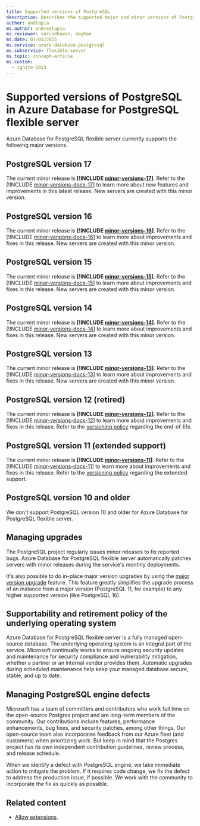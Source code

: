 ```yaml
---
title: Supported versions of PostgreSQL
description: Describes the supported major and minor versions of PostgreSQL in Azure Database for PostgreSQL flexible server.
author: andtapia
ms.author: andreatapia
ms.reviewer: varundhawan, maghan
ms.date: 07/01/2025
ms.service: azure-database-postgresql
ms.subservice: flexible-server
ms.topic: concept-article
ms.custom:
  - ignite-2023
---
```


# Supported versions of PostgreSQL in Azure Database for PostgreSQL flexible server

Azure Database for PostgreSQL flexible server currently supports the following major versions.

## PostgreSQL version 17

The current minor release is **[!INCLUDE [minor-versions-17](includes/minor-version-17.md)]**. Refer to the [!INCLUDE [minor-versions-docs-17](includes/minor-version-docs-17.md)] to learn more about new features and improvements in this latest release. New servers are created with this minor version. 

## PostgreSQL version 16

The current minor release is **[!INCLUDE [minor-versions-16](includes/minor-version-16.md)]**. Refer to the [!INCLUDE [minor-versions-docs-16](includes/minor-version-docs-16.md)] to learn more about improvements and fixes in this release. New servers are created with this minor version. 

## PostgreSQL version 15

The current minor release is **[!INCLUDE [minor-versions-15](includes/minor-version-15.md)]**. Refer to the [!INCLUDE [minor-versions-docs-15](includes/minor-version-docs-15.md)] to learn more about improvements and fixes in this release. New servers are created with this minor version. 

## PostgreSQL version 14

The current minor release is **[!INCLUDE [minor-versions-14](includes/minor-version-14.md)]**. Refer to the [!INCLUDE [minor-versions-docs-14](includes/minor-version-docs-14.md)] to learn more about improvements and fixes in this release. New servers are created with this minor version.

## PostgreSQL version 13

The current minor release is **[!INCLUDE [minor-versions-13](includes/minor-version-13.md)]**. Refer to the [!INCLUDE [minor-versions-docs-13](includes/minor-version-docs-13.md)] to learn more about improvements and fixes in this release. New servers are created with this minor version. 

## PostgreSQL version 12 (retired)

The current minor release is **[!INCLUDE [minor-versions-12](includes/minor-version-12.md)]**. Refer to the [!INCLUDE [minor-versions-docs-12](includes/minor-version-docs-12.md)] to learn more about improvements and fixes in this release. Refer to the [versioning policy](./concepts-version-policy.md#postgresql-12-support) regarding the end-of-life.

## PostgreSQL version 11 (extended support)

The current minor release is **[!INCLUDE [minor-versions-11](includes/minor-version-11.md)]**. Refer to the [!INCLUDE [minor-versions-docs-11](includes/minor-version-docs-11.md)] to learn more about improvements and fixes in this release. Refer to the [versioning policy](./concepts-version-policy.md#postgresql-11-support) regarding the extended support.

## PostgreSQL version 10 and older

We don't support PostgreSQL version 10 and older for Azure Database for PostgreSQL flexible server.

## Managing upgrades

The PostgreSQL project regularly issues minor releases to fix reported bugs. Azure Database for PostgreSQL flexible server automatically patches servers with minor releases during the service's monthly deployments.

It's also possible to do in-place major version upgrades by using the [major version upgrade](concepts-major-version-upgrade.md) feature. This feature greatly simplifies the upgrade process of an instance from a major version (PostgreSQL 11, for example) to any higher supported version (like PostgreSQL 16).

## Supportability and retirement policy of the underlying operating system

Azure Database for PostgreSQL flexible server is a fully managed open-source database. The underlying operating system is an integral part of the service. Microsoft continually works to ensure ongoing security updates and maintenance for security compliance and vulnerability mitigation, whether a partner or an internal vendor provides them. Automatic upgrades during scheduled maintenance help keep your managed database secure, stable, and up to date.

## Managing PostgreSQL engine defects

Microsoft has a team of committers and contributors who work full time on the open-source Postgres project and are long-term members of the community. Our contributions include features, performance enhancements, bug fixes, and security patches, among other things. Our open-source team also incorporates feedback from our Azure fleet (and customers) when prioritizing work. But keep in mind that the Postgres project has its own independent contribution guidelines, review process, and release schedule.

When we identify a defect with PostgreSQL engine, we take immediate action to mitigate the problem. If it requires code change, we fix the defect to address the production issue, if possible. We work with the community to incorporate the fix as quickly as possible.

## Related content

- [Allow extensions](../extensions/how-to-allow-extensions.md).
